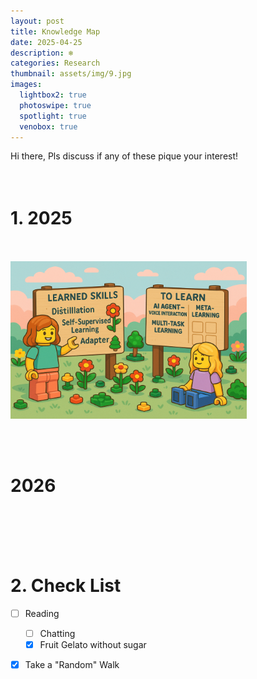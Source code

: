 ```yaml
---
layout: post
title: Knowledge Map
date: 2025-04-25
description: ‪❄️
categories: Research
thumbnail: assets/img/9.jpg
images:
  lightbox2: true
  photoswipe: true
  spotlight: true
  venobox: true
---
```


Hi there,
Pls discuss if any of these pique your interest! <br><br><br>

# 1. 2025<br><br>

<p align="left">
  <img src="/assets/img/knowledge_2025.jpg" alt="Knowledge Map" width="75%">
</p>

<br><br>

# 2026<br><br>

<br><br>


# 2. Check List

- [ ] Reading
  - [ ] Chatting
  - [x] Fruit Gelato without sugar
- [x] Take a "Random" Walk
<br><br><br><br>

